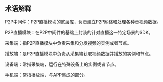 ## 术语解释

P2P中间件：P2P直播模块的底层库，负责建立P2P网络和处理各种音视频数据。

P2P直播模块：在P2P中间件的基础上封装的针对直播这一特定场景的SDK。

采集端：指P2P直播模块中负责采集和分发视频的实例或者节点。

播放端：是P2P直播模块中负责从采集端获取视频数据并播放的实例和节点。

设备端：常指采集端，运行在特殊设备上的实例或者节点。

手机端：常指播放端，与APP集成的部分。